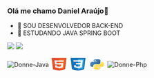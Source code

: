 ### Olá me chamo Daniel Araújo👋

- 🔭 SOU DESENVOLVEDOR BACK-END
- 🌱 ESTUDANDO JAVA SPRING BOOT

<div>
  <img height = "180em" src = "https://github-readme-stats.vercel.app/api?username=techdonne&show_icons=true&theme=merko" />
  <img height = "180em" src = "https://github-readme-stats.vercel.app/api/top-langs?username=techdonne&layout=compact&langs_count=16&show_icons=true&theme=merko" />
</div>

<div style="display: inline_block"><br>
          
  <img align="center" alt="Donne-Java" height="30" width="40" src="">
  <img align="center" alt="Donne-HTML" height="30" width="40" src="https://raw.githubusercontent.com/devicons/devicon/master/icons/html5/html5-original.svg">
  <img align="center" alt="Donne-CSS" height="30" width="40" src="https://raw.githubusercontent.com/devicons/devicon/master/icons/css3/css3-original.svg">
  <img align="center" alt="Donne-Python" height="30" width="40" src="https://raw.githubusercontent.com/devicons/devicon/master/icons/python/python-original.svg">
  <img align="center" alt="Donne-Php" height="30" width="40" src="">
</div>
